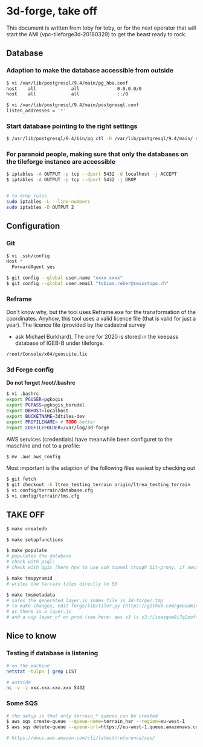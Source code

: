 # 3d-forge, take off

This document is written from toby for toby, or for the next operator that will start
the AMI (vpc-tileforge3d-20180329) to get the beast ready to rock.

## Database

### Adaption to make the database accessible from outside

```bash
$ vi /var/lib/postgresql/9.4/main/pg_hba.conf
host    all             all              0.0.0.0/0                       md5
host    all             all              ::/0                            md5

$ vi /var/lib/postgresql/9.4/main/postgresql.conf
listen_addresses = '*'
```

### Start database pointing to the right settings

```bash
$ /usr/lib/postgresql/9.4/bin/pg_ctl -D /var/lib/postgresql/9.4/main/ start
```

### For paranoid people, making sure that only the databases on the tileforge instance are accessible

```bash
$ iptables -A OUTPUT -p tcp --dport 5432 -d localhost -j ACCEPT
$ iptables -A OUTPUT -p tcp --dport 5432 -j DROP


# to drop rules
sudo iptables -L --line-numbers
sudo iptables -D OUTPUT 2
```

## Configuration

### Git

```bash
$ vi .ssh/config
Host *
  ForwardAgent yes
```

```bash
$ git config --global user.name "xxxx xxxx" 
$ git config --global user.email "tobias.reber@swisstopo.ch" 
```

### Reframe

Don't know why, but the tool uses Reframe.exe for the transformation of the
coordinates. Anyhow, this tool uses a valid licence file (that is valid
for just a year). The licence file (provided by the cadastral survey
- ask Michael Burkhard). The one for 2020 is stored in the keepass database
of IGEB-B under tileforge.

```bash
/root/Console/x64/geosuite.lic
```

### 3d Forge config

**Do not forget /root/.bashrc**
```bash
$ vi .bashrc
export PGUSER=pgkogis
export PGPASS=pgkogis_borudel
export DBHOST=localhost
export BUCKETNAME=3dtiles-dev
export PROFILENAME= # TODO better
export LOGFILEFOLDER=/var/log/3d-forge
```

AWS services (credentials) have meanwhile been configuret to the maschine and not to a profile:
```bash
$ mv .aws aws_config
```

Most important is the adaption of the following files easiest by checking out
```bash
$ git fetch
$ git checkout -b ltrea_testing_terrain origin/ltrea_testing_terrain
$ vi config/terrain/database.cfg
$ vi config/terrain/tms.cfg
```

## TAKE OFF

```bash
$ make createdb

$ make setupfunctions

$ make populate
# populates the database
# check with psql:
# check with qgis (here how to use ssh tunnel trough bit-proxy, if neccessary from swisstopo desktop: ssh -L 5555:localhost:5432 root@the_beast)

$ make tmspyramid
# writes the terrain tiles directly to S3

$ make tmsmetadata
# safes the generated layer.js index file in 3d-forge/.tmp
# to make changes, edit forge/lib/tiler.py (https://github.com/geoadmin/3d-forge/blob/ltrea_testing_terrain/forge/lib/tiler.py#L456)
# as there is a layer.js
# and a vip layer_cf on prod (see here: aws s3 ls s3://ioazqwe8i7q2zof-tms3d/1.0.0/ch.swisstopo.terrain.3d/default/20180601/4326/)

```

## Nice to know

### Testing if database is listening

```bash
# on the machine
netstat -tulpn | grep LIST

# outside
nc -v -z xxx.xxx.xxx.xxx 5432
```

### Some SQS

```bash
# the setup is that only terrain_* queues can be created
$ aws sqs create-queue --queue-name=terrain_har --region=eu-west-1
$ aws sqs delete-queue --queue-url=https://eu-west-1.queue.amazonaws.com/443130343732/terrain_har --region=eu-west-1

# https://docs.aws.amazon.com/cli/latest/reference/sqs/
```
